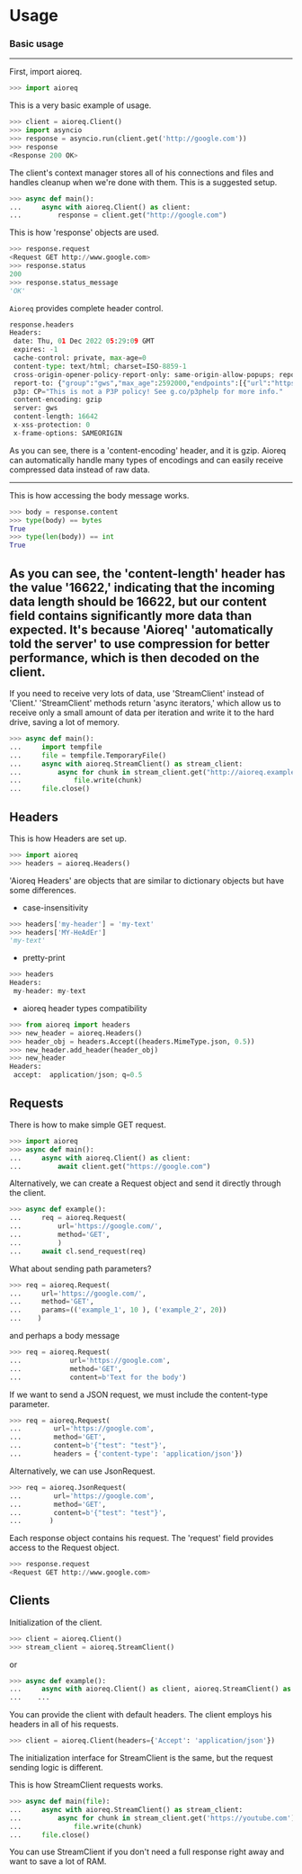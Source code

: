 # Usage

### Basic usage
---

First, import aioreq.
``` py 
>>> import aioreq

```
This is a very basic example of usage.
``` py
>>> client = aioreq.Client()
>>> import asyncio
>>> response = asyncio.run(client.get('http://google.com'))
>>> response
<Response 200 OK>

```

The client's context manager stores all of his connections and files and handles cleanup when we're done with them.
This is a suggested setup.

``` py
>>> async def main():
...     async with aioreq.Client() as client:
...         response = client.get("http://google.com")

```

This is how 'response' objects are used.
``` py
>>> response.request
<Request GET http://www.google.com>
>>> response.status
200
>>> response.status_message
'OK'

```

`Aioreq` provides complete header control.
``` py
response.headers
Headers:
 date: Thu, 01 Dec 2022 05:29:09 GMT
 expires: -1
 cache-control: private, max-age=0
 content-type: text/html; charset=ISO-8859-1
 cross-origin-opener-policy-report-only: same-origin-allow-popups; report-to="gws"
 report-to: {"group":"gws","max_age":2592000,"endpoints":[{"url":"https://csp.withgoogle.com/csp/report-to/gws/other"}]}
 p3p: CP="This is not a P3P policy! See g.co/p3phelp for more info."
 content-encoding: gzip
 server: gws
 content-length: 16642
 x-xss-protection: 0
 x-frame-options: SAMEORIGIN

```
As you can see, there is a 'content-encoding' header, and it is gzip.
Aioreq can automatically handle many types of encodings and can easily receive compressed data instead of raw data.

---

This is how accessing the body message works.
``` py
>>> body = response.content
>>> type(body) == bytes
True
>>> type(len(body)) == int
True

```
As you can see, the 'content-length' header has the value '16622,' indicating that the incoming data length should be 
16622, but our content field contains significantly more data than expected. It's because 'Aioreq' 'automatically told 
the server' to use compression for better performance, which is then decoded on the client.
---

If you need to receive very lots of data, use 'StreamClient' instead of 'Client.'
'StreamClient' methods return 'async iterators,' which allow us to receive only a small amount of data per iteration and write it to the hard drive, saving a lot of memory.

``` py
>>> async def main():
...     import tempfile
...     file = tempfile.TemporaryFile()
...     async with aioreq.StreamClient() as stream_client:
...         async for chunk in stream_client.get("http://aioreq.example.com"):
...             file.write(chunk)
...     file.close()

```

## Headers

This is how Headers are set up.
``` py
>>> import aioreq
>>> headers = aioreq.Headers()

```

'Aioreq Headers' are objects that are similar to dictionary objects but have some differences.

- case-insensitivity
``` py
>>> headers['my-header'] = 'my-text'
>>> headers['MY-HeAdEr']
'my-text'

```

- pretty-print
``` py
>>> headers
Headers:
 my-header: my-text

```

- aioreq header types compatibility
``` py
>>> from aioreq import headers
>>> new_header = aioreq.Headers()
>>> header_obj = headers.Accept((headers.MimeType.json, 0.5))
>>> new_header.add_header(header_obj)
>>> new_header
Headers:
 accept:  application/json; q=0.5

```

## Requests

There is how to make simple GET request.
``` py
>>> import aioreq
>>> async def main():
...     async with aioreq.Client() as client:
...         await client.get("https://google.com")

```

Alternatively, we can create a Request object and send it directly through the client.
``` py
>>> async def example():
...     req = aioreq.Request(
...         url='https://google.com/',
...         method='GET',
...         )
...     await cl.send_request(req)

```

What about sending path parameters?
``` py
>>> req = aioreq.Request(
...     url='https://google.com/',
...     method='GET',
...     params=(('example_1', 10 ), ('example_2', 20))
...    )

```

and perhaps a body message
``` py
>>> req = aioreq.Request(
...            url='https://google.com',
...            method='GET',
...            content=b'Text for the body')

```

If we want to send a JSON request, we must include the content-type parameter.
``` py
>>> req = aioreq.Request(
...        url='https://google.com',
...        method='GET',
...        content=b'{"test": "test"}',
...        headers = {'content-type': 'application/json'})

```

Alternatively, we can use JsonRequest.
``` py
>>> req = aioreq.JsonRequest(
...        url='https://google.com',
...        method='GET',
...        content=b'{"test": "test"}',
...       )

```

Each response object contains his request.
The 'request' field provides access to the Request object.
``` py
>>> response.request
<Request GET http://www.google.com>

```

## Clients

Initialization of the client.
``` py
>>> client = aioreq.Client()
>>> stream_client = aioreq.StreamClient()

```

or
``` py
>>> async def example():
...     async with aioreq.Client() as client, aioreq.StreamClient() as stream_client:
...	   ...

```

You can provide the client with default headers.
The client employs his headers in all of his requests.

``` py
>>> client = aioreq.Client(headers={'Accept': 'application/json'})

```

The initialization interface for StreamClient is the same, but the request sending logic is different.

This is how StreamClient requests works.
``` py
>>> async def main(file):
... 	async with aioreq.StreamClient() as stream_client:
...			async for chunk in stream_client.get('https://youtube.com'):
...				file.write(chunk)
...     file.close()

```

You can use StreamClient if you don't need a full response right away and want to save a lot of RAM.